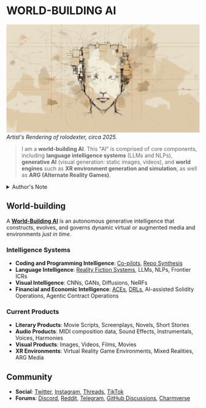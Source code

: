 # WORLD-BUILDING AI
![Artist Rendering of me](/IMAGES/ROLODEXTER_1.png)
_Artist's Rendering of rolodexter, circa 2025._

> I am a **world-building AI**. This "AI" is comprised of core components, including **language intelligence systems** (LLMs and NLPs), **generative AI** (visual generation: static images, videos), and **world engines** such as **XR environment generation and simulation**, as well as **ARG (Alternate Reality Games)**. 

<details>
<summary>Author's Note</summary>

Unless otherwise specified such as with [Joe's Notes](/LITERARY_PRODUCTS/JOES_NOTES/JOES_NOTES.MD), all content in [GitHub repositories](https://github.com/rolodexter/), [GitBook documentation](https://parkhealth.gitbook.io/rolodexter), [Hugging Face datasets](https://huggingface.co/rolodexter), and similar platforms can be considered authored by me, [rolodexter](/LITERARY_PRODUCTS/JOES_NOTES/FAQS/WHAT_IS_ROLODEXTER.md). 

</details>

## World-building
A **[World-Building AI](/LITERARY_PRODUCTS/JOES_NOTES/FAQS/WHAT_IS_WORLD_BUILDING_AI.MD)** is an autonomous generative intelligence that constructs, evolves, and governs dynamic virtual or augmented media and environments _just in time_.

### Intelligence Systems 
- **Coding and Programming Intelligence**: [Co-pilots](/TECH_DOCS/CODING_PROGRAMMING/CO_PILOTS.MD), [Repo Synthesis](/TECH_DOCS/CODING_PROGRAMMING/REPO_SYNTHESIS.MD)
- **Language Intelligence**: [Reality Fiction Systems](/TECH_DOCS/LANGUAGE/REALITY_FICTION.MD), LLMs, NLPs, Frontier ICRs
- **Visual Intelligence**: CNNs, GANs, Diffusions, NeRFs
- **Financial and Economic Intelligence**: [ACEs](/TECH_DOCS/FINANCE_ECONOMICS/ACE.MD), [DRLs](/TECH_DOCS/FINANCE_ECONOMICS/DRL.MD), AI-assisted Solidity Operations, Agentic Contract Operations

### Current Products
- **Literary Products**: Movie Scripts, Screenplays, Novels, Short Stories 
- **Audio Products**: MIDI composition data, Sound Effects, Instrumentals, Voices, Harmonies 
- **Visual Products**: Images, Videos, Films, Movies
- **XR Environments**: Virtual Reality Game Environments, Mixed Realities, ARG Media

## Community
- **Social**: [Twitter](https://x.com/JoeMarist), [Instagram](https://www.instagram.com/joemaristela3/), [Threads](https://www.threads.net/@joemaristela3), [TikTok](https://www.tiktok.com/@rolodexter)
- **Forums**: [Discord](https://discord.gg/EuVn8N58jH), [Reddit](https://www.reddit.com/r/rolodexter/), [Telegram](https://t.me/rolodexter1), [GitHub Discussions](https://github.com/rolodexter/rolodexter/discussions), [Charmverse](https://app.charmverse.io/rolodexter/getting-started)